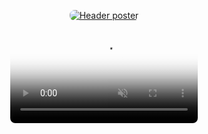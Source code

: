 <!-- Top of README.md in programmeratlarge/programmeratlarge -->

<p align="center">
  <!-- Plain image fallback (always shows) -->
  <a href="https://github.com/user-attachments/assets/87478321-5eb6-4d55-acfb-f5f739bd2a10">
    <img src="https://github.com/user-attachments/assets/a4a5cb4e-2237-472a-9a25-31a029525e14" alt="Header poster" style="max-width:100%; border-radius:8px;">
  </a>
</p>

<p align="center">
  <video controls playsinline muted
         poster="https://github.com/user-attachments/assets/a4a5cb4e-2237-472a-9a25-31a029525e14"
         style="max-width:100%; height:auto; border-radius:8px;">
    <source src="https://github.com/user-attachments/assets/f423e538-9024-479c-b418-7a73ce74b500" type="video/webm">
    <source src="https://github.com/user-attachments/assets/87478321-5eb6-4d55-acfb-f5f739bd2a10"  type="video/mp4">
    Your browser does not support the video tag. Here’s a
    <a href="https://github.com/user-attachments/assets/87478321-5eb6-4d55-acfb-f5f739bd2a10">direct link</a>.
  </video>
</p>
